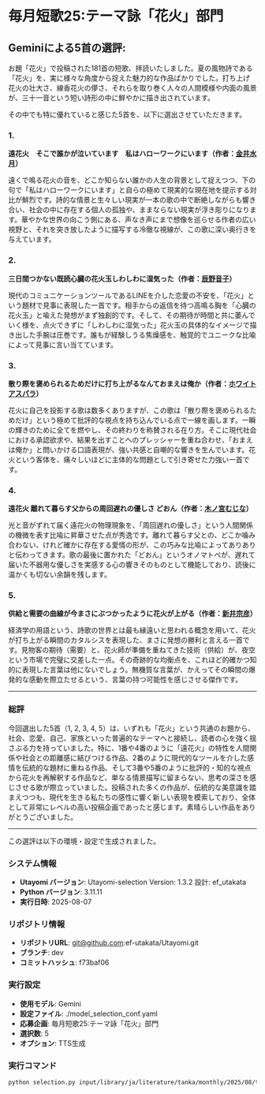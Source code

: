 # 毎月短歌25:テーマ詠「花火」部門
## Geminiによる5首の選評:
お題「花火」で投稿された181首の短歌、拝読いたしました。夏の風物詩である「花火」を、実に様々な角度から捉えた魅力的な作品ばかりでした。打ち上げ花火の壮大さ、線香花火の儚さ、それらを取り巻く人々の人間模様や内面の風景が、三十一音という短い詩形の中に鮮やかに描き出されています。

その中でも特に優れていると感じた5首を、以下に選出させていただきます。

### 1.
**遠花火　そこで誰かが泣いています　私はハローワークにいます（作者：[金井水月](https://x.com/kurage_pancake)）**

遠くで鳴る花火の音を、どこか知らない誰かの人生の背景として捉えつつ、下の句で「私はハローワークにいます」と自らの極めて現実的な現在地を提示する対比が鮮烈です。詩的な情景と生々しい現実が一本の歌の中で断絶しながらも響き合い、社会の中に存在する個人の孤独や、ままならない現実が浮き彫りになります。華やかな世界の向こう側にある、声なき声にまで想像を巡らせる作者の広い視野と、それを突き放したように描写する冷徹な視線が、この歌に深い奥行きを与えています。

### 2.
**三日間つかない既読心臓の花火玉しわしわに湿気った（作者：[辰野音子](https://x.com/mintozuku)）**

現代のコミュニケーションツールであるLINEを介した恋愛の不安を、「花火」という題材で見事に表現した一首です。相手からの返信を待つ高鳴る胸を「心臓の花火玉」と喩えた発想がまず独創的です。そして、その期待が時間と共に萎んでいく様を、点火できずに「しわしわに湿気った」花火玉の具体的なイメージで描き出した手腕は圧巻です。誰もが経験しうる焦燥感を、触覚的でユニークな比喩によって見事に言い当てています。

### 3.
**散り際を褒められるためだけに打ち上がるなんておまえは俺か（作者：[ホワイトアスパラ](https://x.com/peak_0623)）**

花火に自己を投影する歌は数多くありますが、この歌は「散り際を褒められるためだけ」という極めて批評的な視点を持ち込んでいる点で一線を画します。一瞬の輝きのために全てを燃やし、その終わりを称賛される在り方。そこに現代社会における承認欲求や、結果を出すことへのプレッシャーを重ね合わせ、「おまえは俺か」と問いかける口語表現が、強い共感と自嘲的な響きを生んでいます。花火という客体を、痛々しいほどに主体的な問題として引き寄せた力強い一首です。

### 4.
**遠花火 離れて暮らす父からの周回遅れの優しさ どおん（作者：[木ノ宮むじな](https://x.com/rebelxduck)）**

光と音がずれて届く遠花火の物理現象を、「周回遅れの優しさ」という人間関係の機微を表す比喩に昇華させた点が秀逸です。離れて暮らす父との、どこか噛み合わない、けれど確かに存在する愛情の形が、この巧みな比喩によってありありと伝わってきます。歌の最後に置かれた「どおん」というオノマトペが、遅れて届いた不器用な優しさを実感する心の響きそのものとして機能しており、読後に温かくも切ない余韻を残します。

### 5.
**供給と需要の曲線が今まさにぶつかったように花火が上がる（作者：[新井宗彦](https://x.com/mukadeyakata)）**

経済学の用語という、詩歌の世界とは最も縁遠いと思われる概念を用いて、花火が打ち上がる瞬間のカタルシスを表現した、まさに発想の勝利と言える一首です。見物客の期待（需要）と、花火師が準備を重ねてきた技術（供給）が、夜空という市場で完璧に交差した一点。その奇跡的な均衡点を、これほど的確かつ知的に表現した言葉は他にないでしょう。無機質な言葉が、かえってその瞬間の爆発的な感動を際立たせるという、言葉の持つ可能性を感じさせる傑作です。

---
### 総評
今回選出した5首（1, 2, 3, 4, 5）は、いずれも「花火」という共通のお題から、社会、恋愛、自己、家族といった普遍的なテーマへと接続し、読者の心を強く揺さぶる力を持っていました。特に、1番や4番のように「遠花火」の特性を人間関係や社会との距離感に結びつける作品、2番のように現代的なツールを介した感情を伝統的な題材に重ねる作品、そして3番や5番のように批評的・知的な視点から花火を再解釈する作品など、単なる情景描写に留まらない、思考の深さを感じさせる歌が際立っていました。投稿された多くの作品が、伝統的な美意識を踏まえつつも、現代を生きる私たちの感性に響く新しい表現を模索しており、全体として非常にレベルの高い投稿企画であったと感じます。素晴らしい作品をありがとうございました。


---

この選評は以下の環境・設定で生成されました。

### システム情報
- **Utayomi バージョン**: Utayomi-selection Version: 1.3.2
設計: ef_utakata
- **Python バージョン**: 3.11.11
- **実行日時**: 2025-08-07

### リポジトリ情報
- **リポジトリURL**: git@github.com:ef-utakata/Utayomi.git
- **ブランチ**: dev
- **コミットハッシュ**: f73baf06

### 実行設定
- **使用モデル**: Gemini
- **設定ファイル**: ./model_selection_conf.yaml
- **応募企画**: 毎月短歌25:テーマ詠「花火」部門
- **選択数**: 5
- **オプション**: TTS生成

### 実行コマンド
```bash
python selection.py input/library/ja/literature/tanka/monthly/2025/08/theme-fireworks.csv output/  -i Gemini -n 5 -a 毎月短歌25:テーマ詠「花火」部門  -t 花火 --tts
```